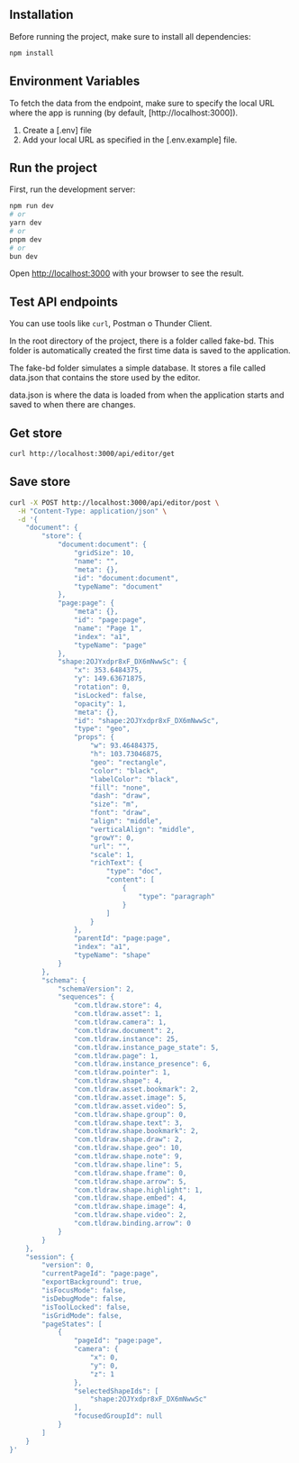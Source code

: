 ## Installation

Before running the project, make sure to install all dependencies:

```bash
npm install
```

## Environment Variables

To fetch the data from the endpoint, make sure to specify the local URL where
the app is running (by default, [http://localhost:3000]).

1. Create a [.env] file
2. Add your local URL as specified in the [.env.example] file.

## Run the project

First, run the development server:

```bash
npm run dev
# or
yarn dev
# or
pnpm dev
# or
bun dev
```

Open [http://localhost:3000](http://localhost:3000) with your browser to see the
result.

## Test API endpoints

You can use tools like `curl`, Postman o Thunder Client.

In the root directory of the project, there is a folder called fake-bd. This
folder is automatically created the first time data is saved to the application.

The fake-bd folder simulates a simple database. It stores a file called
data.json that contains the store used by the editor.

data.json is where the data is loaded from when the application starts and saved
to when there are changes.

## Get store

```bash
curl http://localhost:3000/api/editor/get
```

## Save store

```bash
curl -X POST http://localhost:3000/api/editor/post \
  -H "Content-Type: application/json" \
  -d '{
    "document": {
        "store": {
            "document:document": {
                "gridSize": 10,
                "name": "",
                "meta": {},
                "id": "document:document",
                "typeName": "document"
            },
            "page:page": {
                "meta": {},
                "id": "page:page",
                "name": "Page 1",
                "index": "a1",
                "typeName": "page"
            },
            "shape:2OJYxdpr8xF_DX6mNwwSc": {
                "x": 353.6484375,
                "y": 149.63671875,
                "rotation": 0,
                "isLocked": false,
                "opacity": 1,
                "meta": {},
                "id": "shape:2OJYxdpr8xF_DX6mNwwSc",
                "type": "geo",
                "props": {
                    "w": 93.46484375,
                    "h": 103.73046875,
                    "geo": "rectangle",
                    "color": "black",
                    "labelColor": "black",
                    "fill": "none",
                    "dash": "draw",
                    "size": "m",
                    "font": "draw",
                    "align": "middle",
                    "verticalAlign": "middle",
                    "growY": 0,
                    "url": "",
                    "scale": 1,
                    "richText": {
                        "type": "doc",
                        "content": [
                            {
                                "type": "paragraph"
                            }
                        ]
                    }
                },
                "parentId": "page:page",
                "index": "a1",
                "typeName": "shape"
            }
        },
        "schema": {
            "schemaVersion": 2,
            "sequences": {
                "com.tldraw.store": 4,
                "com.tldraw.asset": 1,
                "com.tldraw.camera": 1,
                "com.tldraw.document": 2,
                "com.tldraw.instance": 25,
                "com.tldraw.instance_page_state": 5,
                "com.tldraw.page": 1,
                "com.tldraw.instance_presence": 6,
                "com.tldraw.pointer": 1,
                "com.tldraw.shape": 4,
                "com.tldraw.asset.bookmark": 2,
                "com.tldraw.asset.image": 5,
                "com.tldraw.asset.video": 5,
                "com.tldraw.shape.group": 0,
                "com.tldraw.shape.text": 3,
                "com.tldraw.shape.bookmark": 2,
                "com.tldraw.shape.draw": 2,
                "com.tldraw.shape.geo": 10,
                "com.tldraw.shape.note": 9,
                "com.tldraw.shape.line": 5,
                "com.tldraw.shape.frame": 0,
                "com.tldraw.shape.arrow": 5,
                "com.tldraw.shape.highlight": 1,
                "com.tldraw.shape.embed": 4,
                "com.tldraw.shape.image": 4,
                "com.tldraw.shape.video": 2,
                "com.tldraw.binding.arrow": 0
            }
        }
    },
    "session": {
        "version": 0,
        "currentPageId": "page:page",
        "exportBackground": true,
        "isFocusMode": false,
        "isDebugMode": false,
        "isToolLocked": false,
        "isGridMode": false,
        "pageStates": [
            {
                "pageId": "page:page",
                "camera": {
                    "x": 0,
                    "y": 0,
                    "z": 1
                },
                "selectedShapeIds": [
                    "shape:2OJYxdpr8xF_DX6mNwwSc"
                ],
                "focusedGroupId": null
            }
        ]
    }
}'
```
